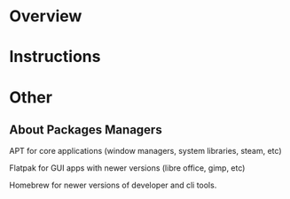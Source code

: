 # Overview

# Instructions


# Other

## About Packages Managers

APT for core applications (window managers, system libraries, steam, etc)

Flatpak for GUI apps with newer versions (libre office, gimp, etc)

Homebrew for newer versions of developer and cli tools.
